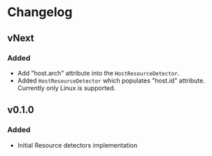 # Changelog

## vNext

### Added

- Add "host.arch" attribute into the `HostResourceDetector`.
- Added `HostResourceDetector` which populates "host.id" attribute. Currently only Linux is supported.

## v0.1.0

### Added

- Initial Resource detectors implementation
